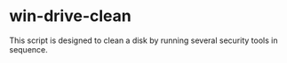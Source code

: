 # win-drive-clean
This script is designed to clean a disk by running several security tools in sequence.
